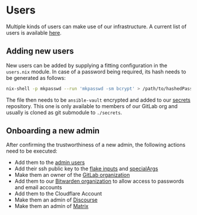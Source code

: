 # Users

Multiple kinds of users can make use of our infrastructure. A current list of users is available [here](./users/current_users.md).

## Adding new users

New users can be added by supplying a fitting configuration in the `users.nix` module.
In case of a password being required, its hash needs to be generated as follows:

```sh
nix-shell -p mkpasswd --run 'mkpasswd -sm bcrypt' > /path/to/hashedPasswordFile
```

The file then needs to be `ansible-vault` encrypted and added to our [secrets](https://gitlab.com/garuda-linux/infra-nix-secrets) repository.
This one is only available to members of our GitLab org and usually is cloned as git submodule to `./secrets`.

## Onboarding a new admin

After confirming the trustworthiness of a new admin, the following actions need to be executed:

- Add them to the [admin users](./users/current_users.md#admins)
- Add their ssh public key to the [flake inputs](https://gitlab.com/garuda-linux/infra-nix/-/blob/main/flake.nix?ref_type=heads#L59) and [specialArgs](https://gitlab.com/garuda-linux/infra-nix/-/blob/main/nixos/flake-module.nix?ref_type=heads#L38)
- Make them an owner of the [GitLab organization](https://gitlab.com/garuda-linux)
- Add them to our [Bitwarden organization](https://vault.garudalinux.org) to allow access to passwords and email accounts
- Add them to the Cloudflare Account
- Make them an admin of [Discourse](https://forum.garudalinux.org)
- Make them an admin of [Matrix](https://matrix.garudalinux.org)
